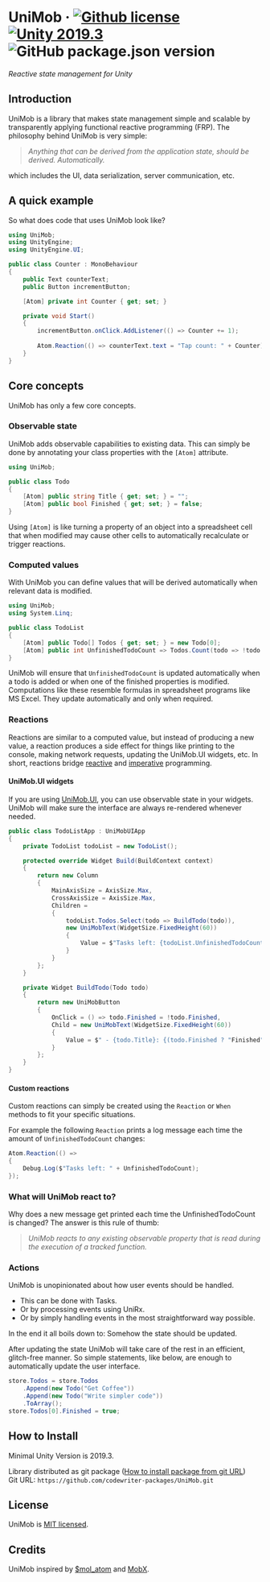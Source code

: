 # UniMob &middot; [![Github license](https://img.shields.io/github/license/codewriter-packages/UniMob.svg?style=flat-square)](#) [![Unity 2019.3](https://img.shields.io/badge/Unity-2019.3+-2296F3.svg?style=flat-square)](#) ![GitHub package.json version](https://img.shields.io/github/package-json/v/codewriter-packages/UniMob?style=flat-square)
_Reactive state management for Unity_

## Introduction

UniMob is a library that makes state management simple and scalable by transparently applying functional reactive programming (FRP). The philosophy behind UniMob is very simple:

> _Anything that can be derived from the application state, should be derived. Automatically._

which includes the UI, data serialization, server communication, etc.

## A quick example

So what does code that uses UniMob look like?

```csharp
using UniMob;
using UnityEngine;
using UnityEngine.UI;

public class Counter : MonoBehaviour
{
    public Text counterText;
    public Button incrementButton;

    [Atom] private int Counter { get; set; }

    private void Start()
    {
        incrementButton.onClick.AddListener(() => Counter += 1);
        
        Atom.Reaction(() => counterText.text = "Tap count: " + Counter);
    }
}
```

## Core concepts

UniMob has only a few core concepts.

### Observable state

UniMob adds observable capabilities to existing data. This can simply be done by annotating your class properties with the `[Atom]` attribute.

```csharp
using UniMob;

public class Todo
{
    [Atom] public string Title { get; set; } = "";
    [Atom] public bool Finished { get; set; } = false;
}
```

Using `[Atom]` is like turning a property of an object into a spreadsheet cell that when modified may cause other cells to automatically recalculate or trigger reactions. 

### Computed values

With UniMob you can define values that will be derived automatically when relevant data is modified.

```csharp
using UniMob;
using System.Linq;

public class TodoList
{
    [Atom] public Todo[] Todos { get; set; } = new Todo[0];
    [Atom] public int UnfinishedTodoCount => Todos.Count(todo => !todo.Finished);
}
```

UniMob will ensure that `UnfinishedTodoCount` is updated automatically when a todo is added or when one of the finished properties is modified. Computations like these resemble formulas in spreadsheet programs like MS Excel. They update automatically and only when required.

### Reactions

Reactions are similar to a computed value, but instead of producing a new value, a reaction produces a side effect for things like printing to the console, making network requests, updating the UniMob.UI widgets, etc. In short, reactions bridge [reactive](https://en.wikipedia.org/wiki/Reactive_programming) and [imperative](https://en.wikipedia.org/wiki/Imperative_programming) programming.

#### UniMob.UI widgets

If you are using [UniMob.UI](https://github.com/codewriter-packages/UniMob.UI), you can use observable state in your widgets. UniMob will make sure the interface are always re-rendered whenever needed.

```csharp
public class TodoListApp : UniMobUIApp
{
    private TodoList todoList = new TodoList();

    protected override Widget Build(BuildContext context)
    {
        return new Column
        {
            MainAxisSize = AxisSize.Max,
            CrossAxisSize = AxisSize.Max,
            Children =
            {
                todoList.Todos.Select(todo => BuildTodo(todo)),
                new UniMobText(WidgetSize.FixedHeight(60))
                {
                    Value = $"Tasks left: {todoList.UnfinishedTodoCount}",
                }
            }
        };
    }

    private Widget BuildTodo(Todo todo)
    {
        return new UniMobButton
        {
            OnClick = () => todo.Finished = !todo.Finished,
            Child = new UniMobText(WidgetSize.FixedHeight(60))
            {
                Value = $" - {todo.Title}: {(todo.Finished ? "Finished" : "Active")}"
            }
        };
    }
}
```

#### Custom reactions

Custom reactions can simply be created using the `Reaction` or `When` methods to fit your specific situations.

For example the following `Reaction` prints a log message each time the amount of `UnfinishedTodoCount` changes:

```csharp
Atom.Reaction(() =>
{
    Debug.Log($"Tasks left: " + UnfinishedTodoCount);
});
```

### What will UniMob react to?

Why does a new message get printed each time the UnfinishedTodoCount is changed? The answer is this rule of thumb:

> _UniMob reacts to any existing observable property that is read during the execution of a tracked function._

### Actions

UniMob is unopinionated about how user events should be handled.

-   This can be done with Tasks.
-   Or by processing events using UniRx.
-   Or by simply handling events in the most straightforward way possible.

In the end it all boils down to: Somehow the state should be updated.

After updating the state UniMob will take care of the rest in an efficient, glitch-free manner. So simple statements, like below, are enough to automatically update the user interface.

```csharp
store.Todos = store.Todos
    .Append(new Todo("Get Coffee"))
    .Append(new Todo("Write simpler code"))
    .ToArray();
store.Todos[0].Finished = true;
```

## How to Install
Minimal Unity Version is 2019.3.

Library distributed as git package ([How to install package from git URL](https://docs.unity3d.com/Manual/upm-ui-giturl.html))
<br>Git URL: `https://github.com/codewriter-packages/UniMob.git`

## License

UniMob is [MIT licensed](./LICENSE.md).

## Credits

UniMob inspired by [$mol_atom](https://github.com/eigenmethod/mol/tree/master/atom) and [MobX](https://github.com/mobxjs/mobx).
